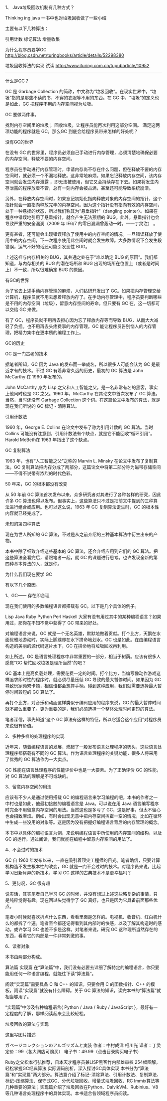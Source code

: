 

1、  Java垃圾回收机制有几种方式？

Thinking ing java 一书中也对垃圾回收做了一些小结

主要有以下几种算法：

引用计数
标记算法
增量收集

为什么程序员要学GC
http://blog.csdn.net/turingbooks/article/details/52298380

垃圾回收算法的实现  试读
http://www.ituring.com.cn/tupubarticle/10952

---------------------------------------
什么是GC？

GC 是 Garbage Collection 的简称，中文称为“垃圾回收”。在现实世界中，“垃圾”指的是那些不读的书、不穿的衣服等不用的东西。在 GC 中，“垃圾”的定义也是如此，GC 把程序不用的内存空间视为垃圾。

GC 要做两件事。

找到内存空间里的垃圾；
回收垃圾，让程序员能再次利用这部分空间。
满足这两项功能的程序就是 GC。那么GC 到底会给程序员带来怎样的好处呢？

没有GC的世界

在没有 GC 的世界里，程序员必须自己手动进行内存管理，必须清楚地确保必要的内存空间，释放不要的内存空间。

程序员在手动进行内存管理时，申请内存尚不存在什么问题，但在释放不要的内存空间时，就必须一个不漏地释放。这非常地麻烦。如果忘记释放内存空间，该内存空间就会发生内存泄露 ，即无法被使用，但它又会持续存在下去。如果将发生内存泄露的程序放着不管，总有一刻内存会被占满，甚至还可能导致系统崩溃。

另外，在释放内存空间时，如果忘记初始化指向释放对象的内存空间的指针，这个指针就会一直指向释放完毕的内存空间。因为这个指针没有指向有效的内存空间，处于一种悬挂的状态，所以我们称其为“悬垂指针”（dangling pointer）。如果在程序中错误地引用了悬垂指针，就会产生无法预期的 BUG。此外，悬垂指针也会导致严重的安全漏洞（2009 年 IE6/7 的零日漏洞曾轰动一时。——丁灵注） 。

更有甚者，还可能会出现错误释放了使用中的内存空间的情况。一旦错误释放了使用中的内存空间，下一次程序使用此空间时就会发生故障。大多数情况下会发生段错误，运气不好的话还可能引发恶性 BUG。

上述这样与内存相关的 BUG，其共通之处在于“难以确定 BUG 的原因”。我们都知道，与内存相关的 BUG 的潜在场所和 BUG 出现的场所在位置上（或者是时间上）不一致，所以很难确定 BUG 的原因。

有GC的世界

为了省去上述手动内存管理的麻烦，人们钻研开发出了 GC。如果把内存管理交给计算机，程序员就不用去想着释放内存了。在手动内存管理中，程序员要判断哪些是不用的内存空间（垃圾），留意内存空间的寿命。但只要有 GC 在，这一切都可以交给 GC 来做。

有了 GC，程序员就不用再去担心因为忘了释放内存等而导致 BUG，从而大大减轻了负担。也不用再去头疼费事的内存管理。GC 能让程序员告别恼人的内存管理，把精力集中在更本质的编程工作上。

GC的历史

GC 是一门古老的技术

据笔者所知，GC 因为 Java 的发布而一举成名，所以很多人可能会认为 GC 是最近才有的技术。不过 GC 有着非常久远的历史，最初的 GC 算法是 John McCarthy 在 1960 年发布的。

John McCarthy 身为 Lisp 之父和人工智能之父，是一名非常有名的黑客，事实上他同时也是 GC 之父。1960 年，McCarthy 在其论文中首次发布了 GC 算法。当然，当时还没有 Garbage Collection 这个词。在这篇论文中发布的算法，就是现在我们所说的 GC 标记 - 清除算法。

引用计数法

1960 年，George E. Collins 在论文中发布了称为引用计数的 GC 算法。当时 Collins 可能没有注意到，引用计数法有个缺点，就是它不能回收“循环引用”。Harold McBeth在 1963 年指出了这个缺点。

GC 复制算法

1963 年，也有“人工智能之父”之称的 Marvin L. Minsky 在论文中发布了复制算法。GC 复制算法把内存分成了两部分，这篇论文中将第二部分称为磁带存储空间——不得不说带有浓烈的时代色彩。

50 年来，GC 的根本都没有改变

从 50 年前 GC 算法首次发布以来，众多研究者对其进行了各种各样的研究，因此许多 GC 算法也得以发布。但事实上，这些算法只不过是把前文中提到的三种算法进行组合或应用。也可以这么说，1963 年 GC 复制算法诞生时，GC 的根本性内容就已经完成了。

未知的第四种算法

现在为世人所知的 GC 算法，不过是从之前介绍的三种基本算法中衍生出来的产物。

本书中除了细致介绍这些基本的 GC 算法，还会介绍应用到它们的 GC 算法。把这些算法全看完后，请跟笔者一起，就 GC 的课题进行思考。也许发现全新的第四种基本算法的人，就是你。

为什么我们现在要学 GC

有以下几个原因。

1、GC—— 存在即合理

现在我们使用的多数编程语言都搭载有 GC。以下是几个具体的例子。

Lisp
Java
Ruby
Python
Perl
Haskell
大家有没有用过其中的某种编程语言？如果用过，那你在不知不觉中获得了 GC 带来的好处。

对编程语言来说，GC 就是一个无名英雄，默默地做着贡献。打个比方，天鹅在水面优雅地游动时，实际上脚蹼却在水下拼命地划水。GC 也是如此。在由编程语言构造的美丽的源代码这片水下，GC 在拼命地将垃圾回收再利用。

如上所述，GC 是语言处理程序中非常重要的一部分，相当于树荫。应该有很多人感觉“GC 帮忙回收垃圾是理所当然”的吧？

GC 基本上是高负载处理，需要花费一定的时间。打个比方，当编写像动作游戏这样追求即时性的程序时，就必须尽量压低 GC 导致的最大暂停时间。如果因为 GC 导致玩家频繁卡顿，相信谁都会想摔手柄。碰到这种应用，我们就需要选择最大暂停时间较短的 GC 算法了。

再打个比方，对音乐和动画这样类似于编码应用的程序来说，GC 的最大暂停时间就不那么重要了。更为重要的是，我们必须选择一个整体处理时间更短的算法。

笔者深信，事先知道“这个 GC 算法有这样的特征，所以它适合这个应用”对程序员来说很有价值。

2、多种多样的处理程序的实现

近年来，随着编程语言的发展，燃起了一股发布语言处理程序的势头，这些语言处理程序都搭载有不同的 GC 算法。作为语言处理程序的关键功能，很多人将采用了优秀的 GC 算法作为一大卖点。

GC 性能在语言处理程序的性能评价中也是一大要素。为了正确评价 GC 的性能，对 GC 算法的理解是不可或缺的。

3、留意内存空间的用法

应该有不少人是通过使用搭载 GC 的编程语言来学习编程的吧。本书的作者之一中村也是如此，他最初接触的编程语言是 Java。可以说在用 Java 语言编写程序时完全不用留意内存空间的用法。当然这也是多亏了 GC，这是好事，但太不留心也会招致麻烦。例如，有时会出现无意中把内存空间挥霍一空的情况，比如在循环中生成一些没用的对象等。这是因为没有把握好编程语言背后的内存管理的概念。

本书中以具体的编程语言为例，来说明编程语言中所使用的内存空间的结构，以及 GC 的运行。通过阅读，我们就能在编程中留意内存空间的用法了。

4、不会过时的技术

GC 自 1960 年发布以来，一直在吸引着顶尖工程师的目光。笔者确信，只要计算机构造不发生根本性的改变，GC 就是一门不会过时的技术。对程序员来说，比起学习日新月异的新技术，学习 GC 这样的古典技术不是更幸福吗？

5、更何况，GC 很有趣

说实话，其实笔者自己学习 GC 的时候，并没有想过上述这些略复杂的事情，只是纯粹觉得有趣。现在回过头觉得学了 GC 真好，也只是因为它具备前面那些优点。

笔者小时候就喜欢拆点什么东西，看看里面是怎样的。电视机、收音机、红白机什么的都拆了个遍。笔者至今都还记得看到其内部时的快感，以及了解其构造时的感动。或许学习 GC 也差不多是这样。对笔者来说，研究 GC 这种理所当然存在的东西，看看它的内部是一件非常刺激的事。

6、读者对象

本书由两部分构成。

算法篇
实现篇
在“算法篇”中，我们没有必要去详细了解特定的编程语言，你只要能用任何一种语言编程，就能往下读“算法篇”。

阅读“实现篇”需要具备 C 和 C++ 的知识。只要会用 C 的函数指针、C++ 的模板，阅读“实现篇”就没有什么障碍。关于 GC 算法的知识，读完本书的“算法篇”就相当够用了。

“实现篇”中涉及各种编程语言{ Python / Java / Ruby / JavaScript }，最好有一定程度的了解，那样阅读起来会比较轻松。

垃圾回收的算法与实现

这里写图片描述

ガベージコレクションのアルゴリズムと実装 
作者：中村成洋 相川光 
译者：丁灵 
定价：99（各大网店可购买） 
电子书：49.99（点击目录购买电子书）

Ruby之父松本行弘推荐，日本天才程序员兼LISP黑客竹内郁雄审校
254幅图解，轻松掌握GC经典算法
实际源码剖析，深入探讨GC具体实现
本书分为“算法篇”和“实现篇”两大部分。算法篇介绍了标记–清除算法、引用计数法、复制算法、标记–压缩算法、保守式GC、分代垃圾回收、增量式垃圾回收、RC Immix算法等几种重要的算法；实现篇介绍了垃圾回收在Python、DalvikVM、Rubinius、V8等几种语言处理程序中的具体实现。本书适合各领域程序员阅读。